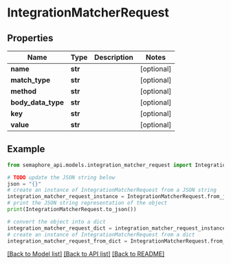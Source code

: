 # IntegrationMatcherRequest


## Properties

Name | Type | Description | Notes
------------ | ------------- | ------------- | -------------
**name** | **str** |  | [optional] 
**match_type** | **str** |  | [optional] 
**method** | **str** |  | [optional] 
**body_data_type** | **str** |  | [optional] 
**key** | **str** |  | [optional] 
**value** | **str** |  | [optional] 

## Example

```python
from semaphore_api.models.integration_matcher_request import IntegrationMatcherRequest

# TODO update the JSON string below
json = "{}"
# create an instance of IntegrationMatcherRequest from a JSON string
integration_matcher_request_instance = IntegrationMatcherRequest.from_json(json)
# print the JSON string representation of the object
print(IntegrationMatcherRequest.to_json())

# convert the object into a dict
integration_matcher_request_dict = integration_matcher_request_instance.to_dict()
# create an instance of IntegrationMatcherRequest from a dict
integration_matcher_request_from_dict = IntegrationMatcherRequest.from_dict(integration_matcher_request_dict)
```
[[Back to Model list]](../README.md#documentation-for-models) [[Back to API list]](../README.md#documentation-for-api-endpoints) [[Back to README]](../README.md)


